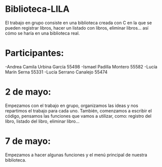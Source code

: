 # Biblioteca-LILA
El trabajo en grupo consiste en una biblioteca creada con C en la que se pueden registrar libros, hacer un listado con libros, eliminar libros... así cómo se haría en una biblioteca real.
# Participantes:
-Andrea Camila Urbina García 55498
-Ismael Padilla Montero 55582
-Lucía Marín Serna 55331
-Lucía Serrano Canalejo 55474
# 2 de mayo:
Empezamos con el trabajo en grupo, organizamos las ideas y nos repartimos el trabajo para cada uno. También, comenzamos a escribir el código, pensamos las funciones que vamos a utilizar, como: registro del libro, listado del libro, eliminar libro...
# 7 de mayo:
Empezamos a hacer algunas funciones y el menú principal de nuestra biblioteca.
